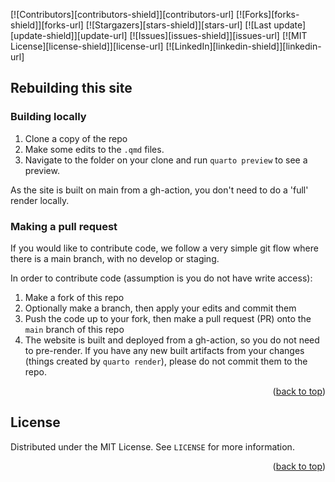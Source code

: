 <!-- PROJECT SHIELDS -->
<!--
*** I'm using markdown "reference style" links for readability.
*** Reference links are enclosed in brackets [ ] instead of parentheses ( ).
*** See the bottom of this document for the declaration of the reference variables
*** for contributors-url, forks-url, etc. This is an optional, concise syntax you may use.
*** https://www.markdownguide.org/basic-syntax/#reference-style-links
-->
[![Contributors][contributors-shield]][contributors-url]
[![Forks][forks-shield]][forks-url]
[![Stargazers][stars-shield]][stars-url]
[![Last update][update-shield]][update-url]
[![Issues][issues-shield]][issues-url]
[![MIT License][license-shield]][license-url]
[![LinkedIn][linkedin-shield]][linkedin-url]



<!-- GETTING STARTED -->
## Rebuilding this site

### Building locally

1. Clone a copy of the repo
2. Make some edits to the `.qmd` files.
3. Navigate to the folder on your clone and run `quarto preview` to see a preview.


As the site is built on main from a gh-action, you don't need to do a 'full' render locally.


### Making a pull request

If you would like to contribute code, we follow a very simple git flow where there is a main branch,
with no develop or staging.

In order to contribute code (assumption is you do not have write access):

1. Make a fork of this repo
1. Optionally make a branch, then apply your edits and commit them
2. Push the code up to your fork, then make a pull request (PR) onto the `main` branch of this repo
3. The website is built and deployed from a gh-action, so you do not need to pre-render. If you have any new built artifacts from your changes (things created by `quarto render`), please do not commit them to the repo.

<p align="right">(<a href="#readme-top">back to top</a>)</p>


<!-- LICENSE -->
## License

Distributed under the MIT License. See `LICENSE` for more information.

<p align="right">(<a href="#readme-top">back to top</a>)</p>
